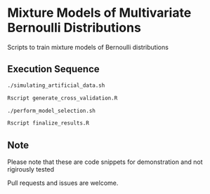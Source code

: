 # Mixture Models of Multivariate Bernoulli Distributions #

Scripts to train mixture models of Bernoulli distributions 

## Execution Sequence ##

```bash
./simulating_artificial_data.sh

Rscript generate_cross_validation.R

./perform_model_selection.sh

Rscript finalize_results.R
```

## Note ##

Please note that these are code snippets for demonstration and not rigirously tested

Pull requests and issues are welcome.
